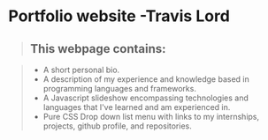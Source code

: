 # Portfolio website  -Travis Lord

> ## This webpage contains:

> - A short personal bio.
> - A description of my experience and knowledge based in programming languages and frameworks.
> - A Javascript slideshow encompassing technologies and languages that I've learned and am experienced in. 
> - Pure CSS Drop down list menu with links to my internships, projects, github profile, and repositories.

